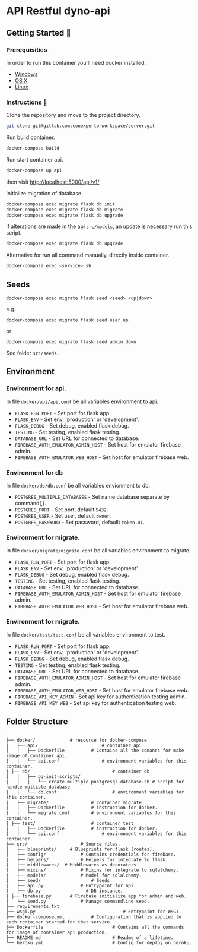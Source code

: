 API Restful dyno-api
================

## Getting Started 💪

### Prerequisities

In order to run this container you'll need docker installed.

* [Windows](https://docs.docker.com/windows/started)
* [OS X](https://docs.docker.com/mac/started/)
* [Linux](https://docs.docker.com/linux/started/)


### Instructions 🧐

Clone the repository and move to the project directory.
```sh
git clone git@gitlab.com:conexperto-workspace/server.git
```

Run build container.
```sh
docker-compose build
```

Run start container api.
```sh
docker-compose up api
```
then visit <http://localhost:5000/api/v1/>

Initialize migration of database.
```sh
docker-compose exec migrate flask db init
docker-compose exec migrate flask db migrate
docker-compose exec migrate flask db upgrade
```

if alterations are made in the api `src/models`, an update is necessary run this script.
```sh
docker-compose exec migrate flask db upgrade
```

Alternative for run all command manually, directly inside container.
```sh
docker-compose exec <service> sh
```

## Seeds
```
docker-compose exec migrate flask seed <seed> <up|down>
```
e.g.
```
docker-compose exec migrate flask seed user up
```
or
```
docker-compose exec migrate flask seed admin down
```
See folder `src/seeds`.

## Environment

### Environment for api.
In file `docker/api/api.conf` be all variables environment to api.
* `FLASK_RUN_PORT` 		- Set port for flask app.
* `FLASK_ENV`     		- Set env, 'production' or 'development'.
* `FLASK_DEBUG`   		- Set debug, enabled flask debug.
* `TESTING` 					- Set testing, enabled flask testing.
* `DATABASE_URL` 			- Set URL for connected to database.
* `FIREBASE_AUTH_EMULATOR_ADMIN_HOST` 		- Set host for emulator firebase admin.
* `FIREBASE_AUTH_EMULATOR_WEB_HOST`				- Set host for emulator firebase web.

### Environment for db
In file `docker/db/db.conf` be all variables envionment to db.
* `POSTGRES_MULTIPLE_DATABASES` 		- Set name database separate by command(,).
* `POSTGRES_PORT` 									- Set port, default `5432`.
* `POSTGRES_USER`										- Set user, default `owner`.
* `POSTGRES_PASSWORD`   						- Set password, defaullt `token.01`.

### Environment for migrate.
In file `docker/migrate/migrate.conf` be all variables environment to migrate.
* `FLASK_RUN_PORT` 		- Set port for flask app.
* `FLASK_ENV`     		- Set env, 'production' or 'development'.
* `FLASK_DEBUG`   		- Set debug, enabled flask debug.
* `TESTING` 					- Set testing, enabled flask testing.
* `DATABASE_URL` 			- Set URL for connected to database.
* `FIREBASE_AUTH_EMULATOR_ADMIN_HOST` 		- Set host for emulator firebase admin.
* `FIREBASE_AUTH_EMULATOR_WEB_HOST`				- Set host for emulator firebase web.

### Environment for migrate.
In file `docker/test/test.conf` be all variables environment to test.
* `FLASK_RUN_PORT` 		- Set port for flask app.
* `FLASK_ENV`     		- Set env, 'production' or 'development'.
* `FLASK_DEBUG`   		- Set debug, enabled flask debug.
* `TESTING` 					- Set testing, enabled flask testing.
* `DATABASE_URL` 			- Set URL for connected to database.
* `FIREBASE_AUTH_EMULATOR_ADMIN_HOST` 		- Set host for emulator firebase admin.
* `FIREBASE_AUTH_EMULATOR_WEB_HOST`				- Set host for emulator firebase web.
* `FIREBASE_API_KEY_ADMIN` 								- Set api key for authentication testing admin.
* `FIREBASE_API_KEY_WEB` 									- Set api key for authentication testing web.

## Folder Structure

	.
	├── docker/ 			# resource for docker-compose
	|	├── api/						# container api
	|	|	├── Dockerfile 			# Contains all the comands for make image of container api.
	|	|	└── api.conf 				# environment variables for this container.
	| ├── db/								# container db
	|	|	├── pg-init-scripts/
	|	|	|	└──	create-multiple-postgresql-database.sh # script for handle multiple database
	|	|	└── db.conf 					# environment variables for this container.
	|	├── migrate/				# container migrate
	|	|	├── Dockerfile 			# instruction for docker.
	|	|	└── migrate.conf		# environment variables for this container.
	| ├── test/						# container test
	|	|	├── Dockerfile			# instruction for docker.
	|	|	└── api.conf				# environment variables for this container.
	├── src/					# Source files.
	|	├── blueprints/		# Blueprints for flask (routes).
	|	├── config/				# Contains credentials for firebase.
	|	├── helpers/			# Helpers for integrate to flask.
	|	├── middlewares/  # Middlewares as decorators.
	|	├── mixins/				# Mixins for integrate to sqlalchemy.
	|	├── models/ 			# Model for sqlalchemy.
	|	├── seed/					# Seeds
	|	├── api.py				# Entrypoint for api.
	|	├── db.py				  # DB instance.
	| ├── firebase.py		# Firebase initialize app for admin and web.
	|	└── seed.py				# Manage commandline seed.
	├── requirements.txt
	├── wsgi.py									# Entrypoint for WSGI.
	├── docker-compose.yml			# Configuration that is applied to each container started for that service.
	├── Dockerfile 							# Contains all the commands for image of container api production.
	├── README.md 							# Readme of a lifetime.
	└── heroku.yml							# Config for deploy on heroku.
